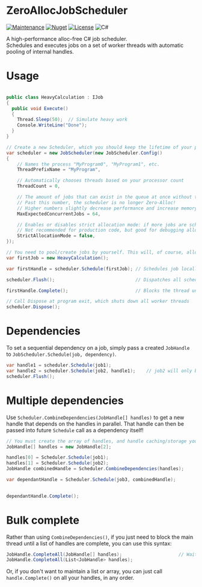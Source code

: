 # ZeroAllocJobScheduler
[![Maintenance](https://img.shields.io/badge/Maintained%3F-yes-green.svg?style=for-the-badge)](https://GitHub.com/Naereen/StrapDown.js/graphs/commit-activity)
[![Nuget](https://img.shields.io/nuget/v/ZeroAllocJobScheduler?style=for-the-badge)](https://www.nuget.org/packages/ZeroAllocJobScheduler/)
[![License](https://img.shields.io/badge/License-Apache_2.0-blue.svg?style=for-the-badge)](https://opensource.org/licenses/Apache-2.0)
![C#](https://img.shields.io/badge/c%23-%23239120.svg?style=for-the-badge&logo=c-sharp&logoColor=white)

A high-performance alloc-free C# job scheduler.  
Schedules and executes jobs on a set of worker threads with automatic pooling of internal handles. 

# Usage

```csharp

public class HeavyCalculation : IJob
{
  public void Execute()
  {
    Thread.Sleep(50);  // Simulate heavy work
    Console.WriteLine("Done");
  }
}

// Create a new Scheduler, which you should keep the lifetime of your program. This is the only API call that will allocate or generate garbage.
var scheduler = new JobScheduler(new JobScheduler.Config()
{
    // Names the process "MyProgram0", "MyProgram1", etc.
    ThreadPrefixName = "MyProgram",

    // Automatically chooses threads based on your processor count
    ThreadCount = 0,

    // The amount of jobs that can exist in the queue at once without the scheduler spontaneously allocating and generating garbage.
    // Past this number, the scheduler is no longer Zero-Alloc!
    // Higher numbers slightly decrease performance and increase memory consumption, so keep this on the lowest possible end for your application.
    MaxExpectedConcurrentJobs = 64,

    // Enables or disables strict allocation mode: if more jobs are scheduled at once than MaxExpectedConcurrentJobs, it throws an error.
    // Not recommended for production code, but good for debugging allocation issues.
    StrictAllocationMode = false,
});

// You need to pool/create jobs by yourself. This will, of course, allocate, so cache and reuse the jobs.
var firstJob = new HeavyCalculation();  

var firstHandle = scheduler.Schedule(firstJob); // Schedules job locally

scheduler.Flush();                              // Dispatches all scheduled jobs to the worker threads

firstHandle.Complete();                         // Blocks the thread until the job is complete.

// Call Dispose at program exit, which shuts down all worker threads
scheduler.Dispose();                
```

# Dependencies

To set a sequential dependency on a job, simply pass a created `JobHandle` to `JobScheduler.Schedule(job, dependency)`.

```csharp
var handle1 = scheduler.Schedule(job1);
var handle2 = scheduler.Schedule(job2, handle1);    // job2 will only begin execution once job1 is complete!
scheduler.Flush();
```

# Multiple dependencies

Use `Scheduler.CombineDependencies(JobHandle[] handles)` to get a new handle that depends on the handles in parallel. That handle can then be passed into future `Schedule` call as a dependency itself!

```csharp
// You must create the array of handles, and handle caching/storage yourself.
JobHandle[] handles = new JobHandle[2];

handles[0] = Scheduler.Schedule(job1);
handles[1] = Scheduler.Schedule(job2);
JobHandle combinedHandle = Scheduler.CombineDependencies(handles);          // Combines all handles into the array into one

var dependantHandle = Scheduler.Schedule(job3, combinedHandle);             // job3 now depends on job1 and job2.
                                                                            // job1 and job2 can Complete() in parallel, but job3 can only run once both are complete.

dependantHandle.Complete();                                                 // Blocks the main thread until all three tasks are complete.
```


# Bulk complete

Rather than using `CombineDependencies()`, if you just need to block the main thread until a list of handles are complete, you can use this syntax:

```csharp
JobHandle.CompleteAll(JobHandle[] handles);                     // Waits for all JobHandles to finish, and blocks the main thread until they each complete (in any order)
JobHandle.CompleteAll(List<JobHandle> handles);
```

Or, if you don't want to maintain a list or array, you can just call `handle.Complete()` on all your handles, in any order.